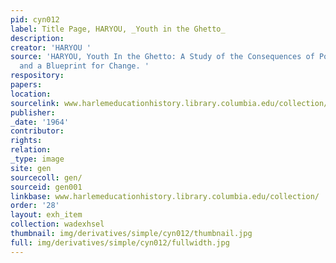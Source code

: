 ```yaml
---
pid: cyn012
label: Title Page, HARYOU, _Youth in the Ghetto_
description:
creator: 'HARYOU '
source: 'HARYOU, Youth In the Ghetto: A Study of the Consequences of Powerlessness
  and a Blueprint for Change. '
respository:
papers:
location:
sourcelink: www.harlemeducationhistory.library.columbia.edu/collection/gen/gen001
publisher:
_date: '1964'
contributor:
rights:
relation:
_type: image
site: gen
sourcecoll: gen/
sourceid: gen001
linkbase: www.harlemeducationhistory.library.columbia.edu/collection/
order: '28'
layout: exh_item
collection: wadexhsel
thumbnail: img/derivatives/simple/cyn012/thumbnail.jpg
full: img/derivatives/simple/cyn012/fullwidth.jpg
---
```

